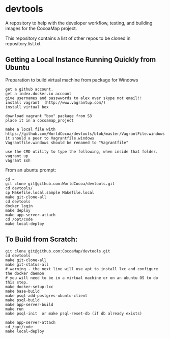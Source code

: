 devtools
========

A repository to help with the developer workflow, testing, and building images for the CocoaMap project.

This repository contains a list of other repos to be cloned in repository.list.txt


Getting a Local Instance Running Quickly from Ubuntu
----------------------------------------------------

Preparation to build virtual machine from package for Windows

    get a github account.
    get a index.docker.io account
    give usernames and passwwords to alex over skype not email!!
    install vagrant  (http://www.vagrantup.com/)
    install virtual box

    download vagrant "box" package from S3
    place it in a cocoamap_project

    make a local file with https://github.com/WorldCocoa/devtools/blob/master/VagrantFile.windows
    it should a peer to Vagrantfile.windows 
    Vagrantfile.windows should be renamed to "Vagrantfile"

    use the CMD utility to type the following, when inside that folder.
    vagrant up
    vagrant ssh


From an ubuntu prompt:

    cd ~
    git clone git@github.com:WorldCocoa/devtools.git
    cd devtools/
    cp Makefile.local.sample Makefile.local
    make git-clone-all
    cd devtools
    docker login
    make deploy
    make app-server-attach
    cd /opt/code
    make local-deploy




To Build from Scratch: 
----------------------

    git clone git@github.com:CocoaMap/devtools.git
    cd devtools
    make git-clone-all
    make git-status-all
    # warning - the next line will use apt to install lxc and configure the docker daemon
    # you will need to be in a virtual machine or on an ubuntu OS to do this step.
    make docker-setup-lxc
    make base-build
    make psql-add-postgres-ubuntu-client
    make psql-build
    make app-server-build
    make run
    make psql-init  or make psql-reset-db (if db already exists)

    make app-server-attach
    cd /opt/code
    make local-deploy